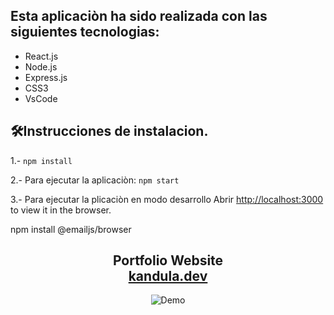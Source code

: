 

## Esta aplicaciòn ha sido realizada  con las siguientes tecnologias:
- React.js
- Node.js
- Express.js
- CSS3
- VsCode

## 🛠Instrucciones de instalacion.

1.-  `npm install`

2.- Para ejecutar la aplicaciòn: `npm start`

3.- Para ejecutar la plicaciòn en modo desarrollo
Abrir  [http://localhost:3000](http://localhost:3000) to view it in the browser.


npm install @emailjs/browser



<h2 align="center">
  Portfolio Website <br/>
  <a href=".............................." target="_blank">kandula.dev</a>
</h2>
<div align="center">
  <img alt="Demo" src="./Images/readme-img1.png" />
</div>
<br/>
